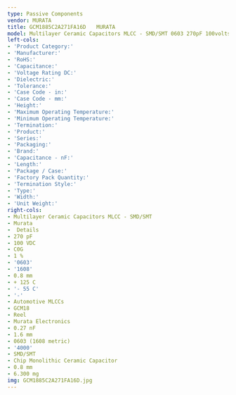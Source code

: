 ```yaml
---
type: Passive Components
vendor: MURATA
title: GCM1885C2A271FA16D　　MURATA
model: Multilayer Ceramic Capacitors MLCC - SMD/SMT 0603 270pF 100volts C0G 1%
left-cols:
- 'Product Category:'
- 'Manufacturer:'
- 'RoHS:'
- 'Capacitance:'
- 'Voltage Rating DC:'
- 'Dielectric:'
- 'Tolerance:'
- 'Case Code - in:'
- 'Case Code - mm:'
- 'Height:'
- 'Maximum Operating Temperature:'
- 'Minimum Operating Temperature:'
- 'Termination:'
- 'Product:'
- 'Series:'
- 'Packaging:'
- 'Brand:'
- 'Capacitance - nF:'
- 'Length:'
- 'Package / Case:'
- 'Factory Pack Quantity:'
- 'Termination Style:'
- 'Type:'
- 'Width:'
- 'Unit Weight:'
right-cols:
- Multilayer Ceramic Capacitors MLCC - SMD/SMT
- Murata
-  Details
- 270 pF
- 100 VDC
- C0G
- 1 %
- '0603'
- '1608'
- 0.8 mm
- + 125 C
- '- 55 C'
- '-'
- Automotive MLCCs
- GCM18
- Reel
- Murata Electronics
- 0.27 nF
- 1.6 mm
- 0603 (1608 metric)
- '4000'
- SMD/SMT
- Chip Monolithic Ceramic Capacitor
- 0.8 mm
- 6.300 mg
img: GCM1885C2A271FA16D.jpg
---
```

